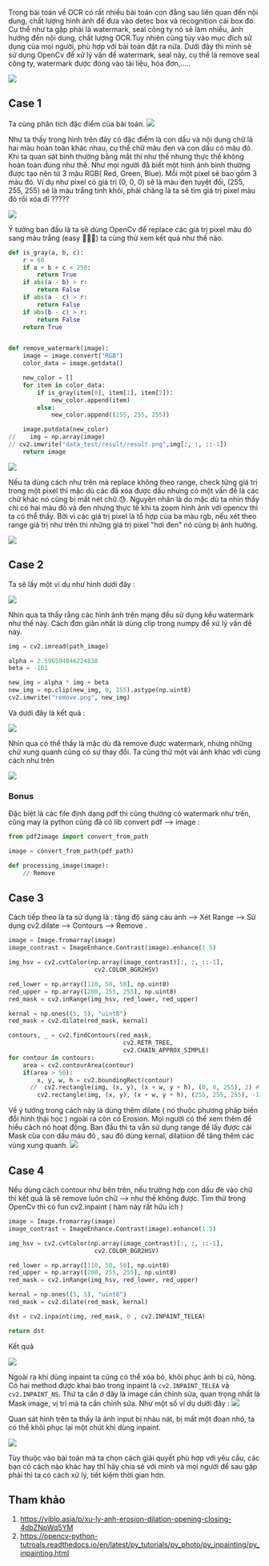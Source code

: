 Trong bài toán về OCR có rất nhiều bài toán con đằng sau liên quan đến nội dung, chất lượng hình ảnh để đưa vào detec box và recognition cái box đó. Cụ thể như ta gặp phải là watermark, seal công ty nó sẽ làm nhiễu, ảnh hưởng đến nội dung, chất lượng OCR.Tuy nhiên cũng tùy vào mục đích sử dụng của mọi người, phù hợp với bài toán đặt ra nữa. Dưới đây thì mình sẽ sử dụng OpenCv để xử lý vấn đề watermark, seal này, cụ thể là remove seal công ty, watermark được đóng vào tài liệu, hóa đơn,.....

![](https://images.viblo.asia/61bfed42-e339-4b67-8310-82bfba96cb07.jpg)

## Case 1
Ta cùng phân tích đặc điểm của bài toán. 
![](https://images.viblo.asia/f5286273-2c34-41c0-b294-145cdb31792a.png)



Như ta thấy trong hình trên đây có đặc điểm là con dấu và nội dung chữ là hai màu hoàn toàn khác nhau, cụ thể chữ màu đen và con dấu có màu đỏ. Khi ta quan sát bình thường bằng mắt thì như thế nhưng thực thế không hoàn toàn đúng như thế. Như mọi người đã biết một hình ảnh bình thường được tạo nên từ 3 màu RGB( Red, Green, Blue). Mỗi một pixel sẽ bao gồm 3 màu đó. Ví dụ như pixel có giá trị (0, 0, 0) sẽ là màu đen tuyệt đối, (255, 255, 255) sẽ là màu trắng tinh khôi, phải chăng là ta sẽ tìm giá trị pixel màu đỏ rồi xóa đi ?????

![](https://images.viblo.asia/bdd1a4c7-8658-40d5-8e9d-8d9ad4ffcd84.PNG)

Ý tưởng ban đầu là ta sẽ dùng OpenCv để replace các giá trị pixel màu đỏ sang màu trắng (easy :rofl::rofl::rofl:) ta cùng thử xem kết quả như thế nào.
```python
def is_gray(a, b, c):
    r = 60
    if a + b + c < 250:
        return True
    if abs(a - b) > r:
        return False
    if abs(a - c) > r:
        return False
    if abs(b - c) > r:
        return False
    return True


def remove_watermark(image):
    image = image.convert("RGB")
    color_data = image.getdata()

    new_color = []
    for item in color_data:
        if is_gray(item[0], item[1], item[2]):
            new_color.append(item)
        else:
            new_color.append((255, 255, 255))

    image.putdata(new_color)
//    img = np.array(image)
// cv2.imwrite("data_test/result/result.png",img[:, :, ::-1])
    return image
```

![](https://images.viblo.asia/e71e6f61-06b7-4edb-ab03-ee7c6e5cbcd3.png)

Nếu ta dùng cách như trên mà replace không theo range, check từng giá trị trong một pixel thì mặc dù các đã xóa được dấu nhưng có một vấn đề là các chữ khác nó cũng bị mất nét chữ.:sweat:. Nguyên nhân là do mặc dù ta nhìn thấy chỉ có hai màu đỏ và đen nhưng thực tế khi ta zoom hình ảnh với opencv thì ta có thể thấy. Bởi vì các giá trị pixel là tổ hợp của ba màu rgb, nếu xét theo range giá trị như trên thì những giá trị pixel "hơi đen" nó cũng bị ảnh hưởng.

![](https://images.viblo.asia/8e556019-281c-4994-b569-263f92f2c49b.png)

## Case 2
Ta sẽ lấy một ví dụ như hình dưới đây :

![](https://images.viblo.asia/0d754b53-b5bf-4d71-8ca0-2216a60941b7.jpg)

Nhìn qua ta thấy rằng các hình ảnh trên mạng đều sử dụng kểu watermark như thế này. Cách đơn giản nhất là dùng clip trong numpy để xử lý vấn đề này.
```python
img = cv2.imread(path_image)

alpha = 2.596594846224838
beta = -161

new_img = alpha * img + beta
new_img = np.clip(new_img, 0, 255).astype(np.uint8)
cv2.imwrite("remove.png", new_img)
```

Và dưới đây là kết quả :

![](https://images.viblo.asia/fc74ebf6-b7eb-44c9-8745-5f12c0d567ec.png)

Nhìn qua có thể thấy là mặc dù đã remove được watermark, nhưng những chữ xung quanh cũng có sự thay đổi. Ta cũng thử một vài ảnh khác với cùng cách như trên 

![](https://images.viblo.asia/52a292ee-0e9d-44b6-8762-7fe17a98336f.png)

### Bonus 
Đặc biệt là các file định dạng pdf thì cũng thường có watermark như trên, cũng may là python cũng đã có lib convert pdf --> image :
```python 
from pdf2image import convert_from_path

image = convert_from_path(pdf_path)

def processing_image(image):
    // Remove 
```

## Case 3
Cách tiếp theo là ta sử dụng là : tăng độ sáng cảu ảnh --> Xét Range --> Sử dụng cv2.dilate --> Contours --> Remove . 
```python
image = Image.fromarray(image)
image_contrast = ImageEnhance.Contrast(image).enhance(1.5)

img_hsv = cv2.cvtColor(np.array(image_contrast)[:, :, ::-1],
                        cv2.COLOR_BGR2HSV)

red_lower = np.array([110, 50, 50], np.uint8)
red_upper = np.array([200, 255, 255], np.uint8)
red_mask = cv2.inRange(img_hsv, red_lower, red_upper)

kernal = np.ones((5, 5), "uint8")
red_mask = cv2.dilate(red_mask, kernal)

contours, _ = cv2.findContours(red_mask,
                                cv2.RETR_TREE,
                                cv2.CHAIN_APPROX_SIMPLE)
for contour in contours:
    area = cv2.contourArea(contour)
    if(area > 50):
        x, y, w, h = cv2.boundingRect(contour)
      //  cv2.rectangle(img, (x, y), (x + w, y + h), (0, 0, 255), 2) # Draw Box
        cv2.rectangle(img, (x, y), (x + w, y + h), (255, 255, 255), -1) # Repalce
```
Về ý tưởng trong cách này là dùng thêm dilate ( nó thuộc phương pháp biến đổi hình thái học ) ngoài ra còn có Erosion. Mọi người có thể xem thêm để hiểu cách nó hoạt động. Ban đầu thì ta vẫn sử dụng range để lấy được cái Mask của con dấu màu đỏ , sau đó dùng kernal, dilatiion để tăng thêm các vùng xung quanh. 
![](https://images.viblo.asia/52c4a961-9c47-4247-be4b-5917af62dfb0.png)

## Case 4 
Nếu dùng cách contour như bên trên, nếu trường hợp con dấu đè vào chữ thì kết quả là sẽ remove luôn chữ --> như thế không được. Tìm thử trong OpenCv thì có fun cv2.inpaint ( hàm này rất hữu ích ) 
```python 
image = Image.fromarray(image)
image_contrast = ImageEnhance.Contrast(image).enhance(1.5)

img_hsv = cv2.cvtColor(np.array(image_contrast)[:, :, ::-1],
                        cv2.COLOR_BGR2HSV)

red_lower = np.array([110, 50, 50], np.uint8)
red_upper = np.array([200, 255, 255], np.uint8)
red_mask = cv2.inRange(img_hsv, red_lower, red_upper)

kernal = np.ones((5, 5), "uint8")
red_mask = cv2.dilate(red_mask, kernal)

dst = cv2.inpaint(img, red_mask, 0 , cv2.INPAINT_TELEA)

return dst

```

Kết quả 

![](https://images.viblo.asia/821d3773-cf8f-4a3d-887b-eeaec30b4135.png)

Ngoài ra khi dùng inpaint ta cũng có thể xóa bỏ, khôi phục ảnh bị cũ, hỏng. Có hai method được khai báo trong inpaint là `cv2.INPAINT_TELEA` và `cv2.INPAINT_NS`. Thứ ta cần ở đây là image cần chỉnh sửa, quan trọng nhất là Mask image, vị trí mà ta cần chỉnh sửa. Như một số ví dụ dưới đây :
![](https://images.viblo.asia/ffb5baad-bd02-4b3e-b44a-c13cf65423fc.png)

Quan sát hình trên ta thấy là ảnh input bị nhàu nát, bị mất một đoạn nhỏ, ta có thể khôi phục lại một chút khi dùng inpaint.

![](https://images.viblo.asia/4ed81e74-d374-426e-a0cf-f40c7f89a02d.png)

Tùy thuộc vào bài toán mà ta chọn cách giải quyết phù hợp với yêu cầu, các bạn có cách nào khác hay thì hãy chia sẻ với mình và mọi người để sau gặp phải thì ta có cách xử lý, tiết kiệm thời gian hơn. 

## Tham khảo 
1. https://viblo.asia/p/xu-ly-anh-erosion-dilation-opening-closing-4dbZNpWq5YM
2. https://opencv-python-tutroals.readthedocs.io/en/latest/py_tutorials/py_photo/py_inpainting/py_inpainting.html